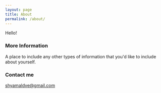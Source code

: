 ```yaml
---
layout: page
title: About
permalink: /about/
---
```


Hello!

### More Information

A place to include any other types of information that you'd like to include about yourself.

### Contact me

[shyamaldve@gmail.com](mailto:shyamaldve@gmail.com)
